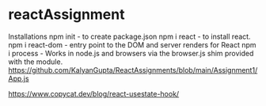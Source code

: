# reactAssignment
Installations
 npm init - to create package.json
 npm i react - to install react.
 npm i react-dom - entry point to the DOM and server renders for React
 npm i process - Works in node.js and browsers via the browser.js shim provided with the module.
 https://github.com/KalyanGupta/ReactAssignments/blob/main/Assignment1/App.js

 https://www.copycat.dev/blog/react-usestate-hook/
